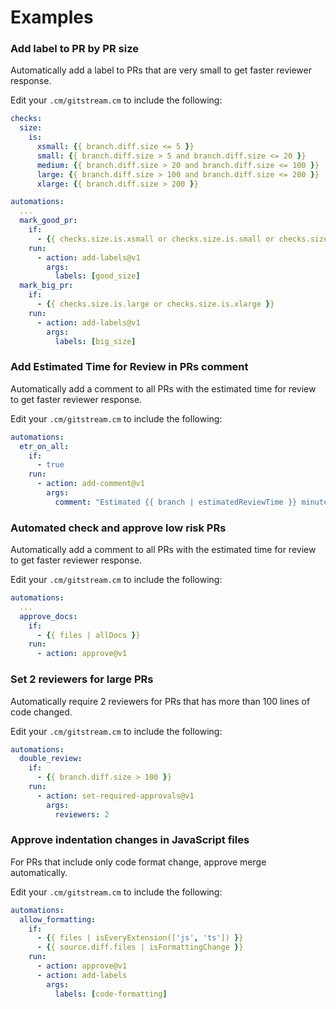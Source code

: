 # Examples

### Add label to PR by PR size

Automatically add a label to PRs that are very small to get faster reviewer response.

Edit your `.cm/gitstream.cm` to include the following:

```yaml
checks:
  size:
    is:
      xsmall: {{ branch.diff.size <= 5 }}
      small: {{ branch.diff.size > 5 and branch.diff.size <= 20 }}
      medium: {{ branch.diff.size > 20 and branch.diff.size <= 100 }}
      large: {{ branch.diff.size > 100 and branch.diff.size <= 200 }}
      xlarge: {{ branch.diff.size > 200 }}

automations:
  ...
  mark_good_pr:
    if:
      - {{ checks.size.is.xsmall or checks.size.is.small or checks.size.is.medium }}
    run:
      - action: add-labels@v1
        args:
          labels: [good_size]
  mark_big_pr:
    if:
      - {{ checks.size.is.large or checks.size.is.xlarge }}
    run:
      - action: add-labels@v1
        args:
          labels: [big_size]
```

### Add Estimated Time for Review in PRs comment 

Automatically add a comment to all PRs with the estimated time for review to get faster reviewer response.

Edit your `.cm/gitstream.cm` to include the following:

```yaml
automations:
  etr_on_all:
    if:
      - true
    run:
      - action: add-comment@v1
        args:
          comment: "Estimated {{ branch | estimatedReviewTime }} minutes to review"
```

### Automated check and approve low risk PRs 

Automatically add a comment to all PRs with the estimated time for review to get faster reviewer response.

Edit your `.cm/gitstream.cm` to include the following:

```yaml
automations:
  ...
  approve_docs:
    if:
      - {{ files | allDocs }}
    run:
      - action: approve@v1
```


### Set 2 reviewers for large PRs 

Automatically require 2 reviewers for PRs that has more than 100 lines of code changed.

Edit your `.cm/gitstream.cm` to include the following:

```yaml
automations:
  double_review:
    if:
      - {{ branch.diff.size > 100 }}
    run:
      - action: set-required-approvals@v1
        args:
          reviewers: 2
```

### Approve indentation changes in JavaScript files 

For PRs that include only code format change, approve merge automatically.

Edit your `.cm/gitstream.cm` to include the following:

```yaml
automations:
  allow_formatting:
    if:
      - {{ files | isEveryExtension(['js', 'ts']) }}
      - {{ source.diff.files | isFormattingChange }}
    run:
      - action: approve@v1
      - action: add-labels
        args:
          labels: [code-formatting]

```
